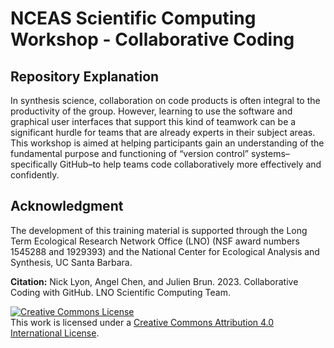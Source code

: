 # NCEAS Scientific Computing Workshop - Collaborative Coding

## Repository Explanation

In synthesis science, collaboration on code products is often integral to the productivity of the group. However, learning to use the software and graphical user interfaces that support this kind of teamwork can be a significant hurdle for teams that are already experts in their subject areas. This workshop is aimed at helping participants gain an understanding of the fundamental purpose and functioning of “version control” systems–specifically GitHub–to help teams code collaboratively more effectively and confidently.


## Acknowledgment

The development of this training material is supported through the Long Term Ecological Research Network Office (LNO) (NSF award numbers 1545288 and 1929393) and the National Center for Ecological Analysis and Synthesis, UC Santa Barbara.


**Citation:** Nick Lyon, Angel Chen, and Julien Brun. 2023. Collaborative Coding with GitHub. LNO Scientific Computing Team.


<a rel="license" href="http://creativecommons.org/licenses/by/4.0/"><img alt="Creative Commons License" style="border-width:0" src="https://i.creativecommons.org/l/by/4.0/88x31.png" /></a><br />This work is licensed under a <a rel="license" href="http://creativecommons.org/licenses/by/4.0/">Creative Commons Attribution 4.0 International License</a>.
